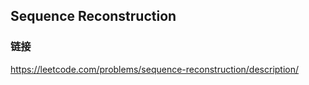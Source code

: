 ## Sequence Reconstruction  
### 链接  
https://leetcode.com/problems/sequence-reconstruction/description/